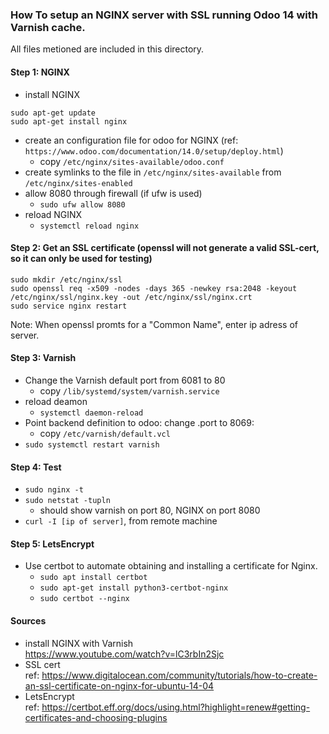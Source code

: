 ### How To setup an NGINX server with SSL running Odoo 14 with Varnish cache.
All files metioned are included in this directory.

#### Step 1: NGINX
  * install NGINX
```
sudo apt-get update
sudo apt-get install nginx
```
  * create an configuration file for odoo for NGINX (ref: ```https://www.odoo.com/documentation/14.0/setup/deploy.html```)
    * copy ```/etc/nginx/sites-available/odoo.conf```
  * create symlinks to the file in ```/etc/nginx/sites-available``` from ```/etc/nginx/sites-enabled```
  * allow 8080 through firewall (if ufw is used)
    * ```sudo ufw allow 8080```
  * reload NGINX
    * ```systemctl reload nginx```

#### Step 2: Get an SSL certificate (openssl will not generate a valid SSL-cert, so it can only be used for testing)
```
sudo mkdir /etc/nginx/ssl
sudo openssl req -x509 -nodes -days 365 -newkey rsa:2048 -keyout /etc/nginx/ssl/nginx.key -out /etc/nginx/ssl/nginx.crt
sudo service nginx restart
```
Note: When openssl promts for a "Common Name", enter ip adress of server.

#### Step 3: Varnish
* Change the Varnish default port from 6081 to 80
  * copy ```/lib/systemd/system/varnish.service```
* reload deamon
  * ```systemctl daemon-reload```
* Point backend definition to odoo: change .port to 8069:
  * copy ```/etc/varnish/default.vcl```
* ```sudo systemctl restart varnish```

#### Step 4: Test
* ```sudo nginx -t```
* ```sudo netstat -tupln```
  * should show varnish on port 80, NGINX on port 8080
* ```curl -I [ip of server]```, from remote machine

#### Step 5: LetsEncrypt
* Use certbot to automate obtaining and installing a certificate for Nginx.
  * ```sudo apt install certbot```
  * ```sudo apt-get install python3-certbot-nginx```
  * ```sudo certbot --nginx```

#### Sources
* install NGINX with Varnish \
  https://www.youtube.com/watch?v=lC3rbIn2Sjc
* SSL cert \
  ref: https://www.digitalocean.com/community/tutorials/how-to-create-an-ssl-certificate-on-nginx-for-ubuntu-14-04
* LetsEncrypt \
  ref: https://certbot.eff.org/docs/using.html?highlight=renew#getting-certificates-and-choosing-plugins
